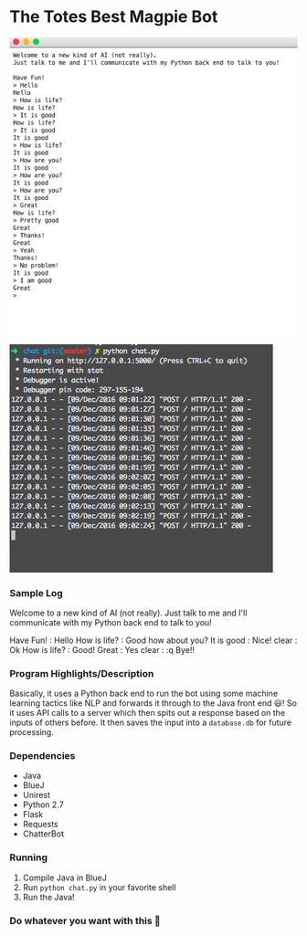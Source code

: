 # The Totes Best Magpie Bot

![alt text](https://raw.githubusercontent.com/DHS-APCSA-2016/LearningBot/master/Screen%20Shot%202016-12-09%20at%209.02.26%20AM.png "Logo Title Text 1")

![alt text](https://raw.githubusercontent.com/DHS-APCSA-2016/LearningBot/master/Screen%20Shot%202016-12-09%20at%209.02.35%20AM.png "Logo Title Text 1")

### Sample Log

Welcome to a new kind of AI (not really). 
Just talk to me and I'll communicate with my Python back end to talk to you!

Have Fun!
: Hello
How is life?
: Good how about you?
It is good
: Nice!
clear
: Ok
How is life?
: Good!
Great
: Yes
clear
: :q
Bye!!


### Program Highlights/Description

Basically, it uses a Python back end to run the bot using some machine learning tactics like NLP and forwards it through to the Java front end :smiley:! So it uses API calls to a server which then spits out a response based on the inputs of others before. It then saves the input into a `database.db` for future processing.

### Dependencies

* Java
* BlueJ
* Unirest
* Python 2.7
* Flask
* Requests
* ChatterBot

### Running

1. Compile Java in BlueJ
2. Run `python chat.py` in your favorite shell
3. Run the Java!

### Do whatever you want with this :poop:
